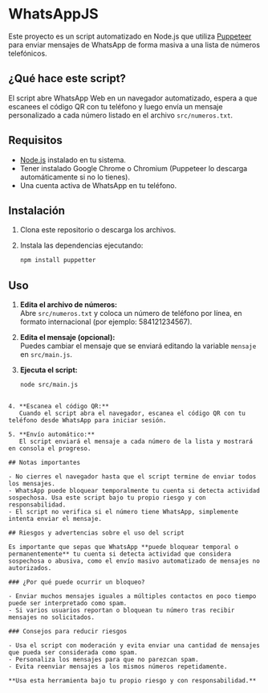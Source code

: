 # WhatsAppJS

Este proyecto es un script automatizado en Node.js que utiliza [Puppeteer](https://pptr.dev/) para enviar mensajes de WhatsApp de forma masiva a una lista de números telefónicos.

## ¿Qué hace este script?

El script abre WhatsApp Web en un navegador automatizado, espera a que escanees el código QR con tu teléfono y luego envía un mensaje personalizado a cada número listado en el archivo `src/numeros.txt`.

## Requisitos

- [Node.js](https://nodejs.org/) instalado en tu sistema.
- Tener instalado Google Chrome o Chromium (Puppeteer lo descarga automáticamente si no lo tienes).
- Una cuenta activa de WhatsApp en tu teléfono.

## Instalación

1. Clona este repositorio o descarga los archivos.
2. Instala las dependencias ejecutando:

   ```sh
   npm install puppetter

## Uso

1. **Edita el archivo de números:**  
   Abre `src/numeros.txt` y coloca un número de teléfono por línea, en formato internacional (por ejemplo: 584121234567).

2. **Edita el mensaje (opcional):**  
   Puedes cambiar el mensaje que se enviará editando la variable `mensaje` en `src/main.js`.

3. **Ejecuta el script:**

   ```sh
   node src/main.js
```

4. **Escanea el código QR:**  
   Cuando el script abra el navegador, escanea el código QR con tu teléfono desde WhatsApp para iniciar sesión.

5. **Envío automático:**  
   El script enviará el mensaje a cada número de la lista y mostrará en consola el progreso.

## Notas importantes

- No cierres el navegador hasta que el script termine de enviar todos los mensajes.
- WhatsApp puede bloquear temporalmente tu cuenta si detecta actividad sospechosa. Usa este script bajo tu propio riesgo y con responsabilidad.
- El script no verifica si el número tiene WhatsApp, simplemente intenta enviar el mensaje.

## Riesgos y advertencias sobre el uso del script

Es importante que sepas que WhatsApp **puede bloquear temporal o permanentemente** tu cuenta si detecta actividad que considera sospechosa o abusiva, como el envío masivo automatizado de mensajes no autorizados.

### ¿Por qué puede ocurrir un bloqueo?

- Enviar muchos mensajes iguales a múltiples contactos en poco tiempo puede ser interpretado como spam.
- Si varios usuarios reportan o bloquean tu número tras recibir mensajes no solicitados.

### Consejos para reducir riesgos

- Usa el script con moderación y evita enviar una cantidad de mensajes que pueda ser considerada como spam.
- Personaliza los mensajes para que no parezcan spam.
- Evita reenviar mensajes a los mismos números repetidamente.

**Usa esta herramienta bajo tu propio riesgo y con responsabilidad.**